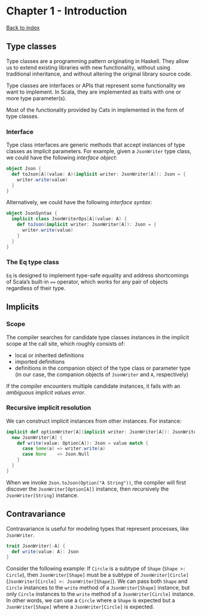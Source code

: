 # Chapter 1 - Introduction
[Back to index](index.md)

## Type classes
Type classes are a programming pattern originating in Haskell. They allow us to extend existing libraries with new functionality, without using traditional inheritance, and without altering the original library source code.

Type classes are interfaces or APIs that represent some functionality we want to implement. In Scala, they are implemented as traits with one or more type parameter(s).

Most of the functionality provided by Cats in implemented in the form of type classes.

### Interface
Type class interfaces are generic methods that accept instances of type classes as implicit parameters. For example, given a `JsonWriter` type class, we could have the following *interface object*:

```scala
object Json {
  def toJson[A](value: A)(implicit writer: JsonWriter[A]): Json = {
    writer.write(value)
  }
}
```

Alternatively, we could have the following *interface syntax*:

```scala
object JsonSyntax {
  implicit class JsonWriterOps[A](value: A) {
    def toJson(implicit writer: JsonWriter[A]): Json = {
      writer.write(value)
    }
  }
}
```

### The Eq type class
`Eq` is designed to implement type-safe equality and address shortcomings of Scala’s built-in `==` operator, which works for any pair of objects regardless of their type.

## Implicits

### Scope
The compiler searches for candidate type classes instances in the implicit scope at the call site, which roughly consists of:
  * local or inherited definitions
  * imported definitions
  * definitions in the companion object of the type class or parameter type (in our case, the companion objects of `JsonWriter` and `A`, respectively)

If the compiler encounters multiple candidate instances, it fails with an *ambiguous implicit values error*.

### Recursive implicit resolution
We can construct implicit instances from other instances. For instance:

```scala
implicit def optionWriter[A](implicit writer: JsonWriter[A]): JsonWriter[Option[A]] = {
  new JsonWriter[A] {
    def write(value: Option[A]): Json = value match {
      case Some(a) => writer.write(a)
      case None    => Json.Null
    }
  }
}
```

When we invoke `Json.toJson(Option("A String"))`, the compiler will first discover the `JsonWriter[Option[A]]` instance, then recursively the `JsonWriter[String]` instance.

## Contravariance
Contravariance is useful for modeling types that represent processes, like `JsonWriter`.

```scala
trait JsonWriter[-A] {
  def write(value: A): Json
}
```

Consider the following example: If `Circle` is a subtype of `Shape` (`Shape >: Circle`), then `JsonWriter[Shape]` must be a subtype of `JsonWriter[Circle]` (`JsonWriter[Circle] >: JsonWriter[Shape]`). We can pass both `Shape` and `Circle` instances to the `write` method of a `JsonWriter[Shape]` instance, but only `Circle` instances to the `write` method of a `JsonWriter[Circle]` instance. In other words, we can use a `Circle` where a `Shape` is expected but a `JsonWriter[Shape]` where a `JsonWriter[Circle]` is expected.
